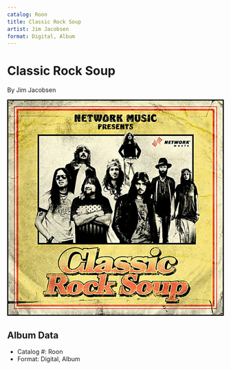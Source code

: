 ```yaml
---
catalog: Roon
title: Classic Rock Soup
artist: Jim Jacobsen
format: Digital, Album
---
```


# Classic Rock Soup

By Jim Jacobsen

![](../../assets/albumcovers/Jim_Jacobsen-Classic_Rock_Soup.png)

## Album Data

- Catalog #: Roon
- Format: Digital, Album

